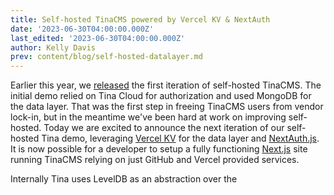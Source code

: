 ```yaml
---
title: Self-hosted TinaCMS powered by Vercel KV & NextAuth
date: '2023-06-30T04:00:00.000Z'
last_edited: '2023-06-30T04:00:00.000Z'
author: Kelly Davis
prev: content/blog/self-hosted-datalayer.md
---
```


Earlier this year, we [released](/blog/self-hosted-datalayer/ "released") the first iteration of self-hosted TinaCMS. The initial demo relied on Tina Cloud for authorization and used MongoDB for the data layer. That was the first step in freeing TinaCMS users from vendor lock-in, but in the meantime we've been hard at work on improving self-hosted. Today we are excited to announce the next iteration of our self-hosted Tina demo, leveraging [Vercel KV](https://vercel.com/docs/storage/vercel-kv) for the data layer and [NextAuth.js](NextAuth.js). It is now possible for a developer to setup a fully functioning [Next.js](https://nextjs.org/) site running TinaCMS relying on just GitHub and Vercel provided services.

Internally Tina uses LevelDB as an abstraction over the 

